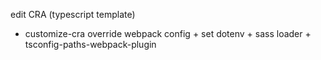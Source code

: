 edit CRA (typescript template)

- customize-cra
  override webpack config + set dotenv + sass loader + tsconfig-paths-webpack-plugin
